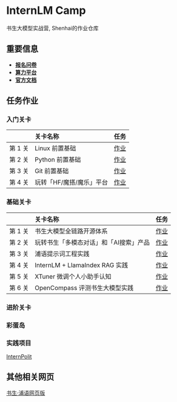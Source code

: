 # InternLM Camp
书生大模型实战营, Shenhai的作业仓库

## 重要信息
- [**报名问卷**](https://colearn.intern-ai.org.cn/set?s=internstudio)
- [**算力平台**](https://studio.intern-ai.org.cn)
- [**官方文档**](https://github.com/internLM/tutorial)

## 任务作业
### 入门关卡
| |关卡名称|任务|
|:-----|:----|:----|
|第 1 关|Linux 前置基础|[作业](./assignments/1%20beginner/1.1%20Linux.md)|
|第 2 关|Python 前置基础|[作业](./assignments/1%20beginner/1.2%20Python.md)|
|第 3 关|Git 前置基础|[作业](./assignments/1%20beginner/1.3%20Git.md)|
|第 4 关|玩转「HF/魔搭/魔乐」平台|[作业](./assignments/1%20beginner/1.4%20Hugging.md)|

### 基础关卡
||关卡名称|任务|
|:-----|:----|:----|
|第 1 关| 书生大模型全链路开源体系 |[作业](./assignments/2%20intermediate/2.1%20intro.md)|
|第 2 关| 玩转书生「多模态对话」和「AI搜索」产品 |[作业](./assignments/2%20intermediate/2.2%20playground.md) |
|第 3 关| 浦语提示词工程实践 |[作业](./assignments/2%20intermediate/2.3%20prompt_engineering.md) | 
|第 4 关| InternLM + LlamaIndex RAG 实践|[作业](./assignments/2%20intermediate/2.4%20RAG.md)|
|第 5 关| XTuner 微调个人小助手认知 |[作业](./assignments/2%20intermediate/2.5%20Finetune.md)|
|第 6 关| OpenCompass 评测书生大模型实践 |[作业](./assignments/2%20intermediate/2.6%20OpenCompass.md)|

### 进阶关卡

### 彩蛋岛

### 实践项目
[InternPolit](https://github.com/shenhai-ran/InternPilot)

## 其他相关网页
[书生·浦语网页版](https://internlm-chat.intern-ai.org.cn/suggestion)